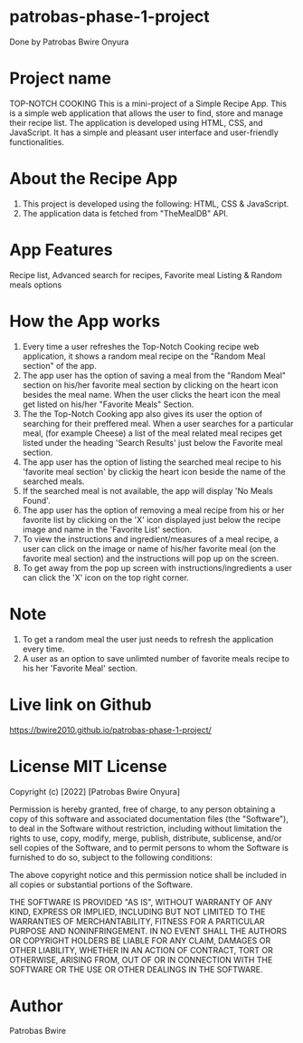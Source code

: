 # patrobas-phase-1-project
Done by Patrobas Bwire Onyura
# Project name
TOP-NOTCH COOKING
This is a mini-project of a Simple Recipe App. This is a simple web application that allows the user to find, store and manage their recipe list. The application is developed using HTML, CSS, and JavaScript.  It has a simple and pleasant user interface and  user-friendly functionalities.

# About the Recipe App
1. This project is developed using the following: HTML, CSS & JavaScript.
2. The application data is fetched from "TheMealDB" API.


# App Features
Recipe list,
Advanced search for recipes,
Favorite meal  Listing &
Random meals options

# How the App works

1. Every time  a user refreshes the Top-Notch Cooking recipe web application, it shows a random meal recipe on the "Random Meal section" of the app. 
2. The app user has the option of saving a meal from the "Random Meal" section on his/her favorite meal section by clicking on the heart icon besides the meal name. When the user clicks the heart icon the meal get listed on his/her "Favorite Meals" Section. 
3.  The the Top-Notch Cooking app also gives its user the option of searching for their preffered meal.  When a user searches for a particular meal, (for example Cheese) a list of the meal related meal recipes get listed under the heading 'Search Results' just below the Favorite meal section. 
4. The app user has the option of listing the searched meal recipe to his 'favorite meal section' by clickig the heart icon beside the name of the searched meals. 
5. If the searched meal is not available,  the app will display 'No Meals Found'.
6. The app user has the option of removing a meal recipe from his or her favorite list by clicking on the 'X' icon displayed just below the recipe image and name in the 'Favorite List' section.
7. To view the instructions and ingredient/measures of a meal recipe, a user can click on the image or name of his/her favorite meal (on the favorite meal section) and the instructions will pop up on the screen.
8. To get away from the pop up screen with instructions/ingredients a user can click the 'X' icon on the top right corner.
# Note
 1. To get a random meal the user just needs to refresh the application every time.
 2. A user as an option to save unlimted number of favorite meals recipe to his her 'Favorite Meal' section. 
# Live link on Github
https://bwire2010.github.io/patrobas-phase-1-project/ 
# License MIT License
Copyright (c) [2022] [Patrobas Bwire Onyura]

Permission is hereby granted, free of charge, to any person obtaining a copy of this software and associated documentation files (the "Software"), to deal in the Software without restriction, including without limitation the rights to use, copy, modify, merge, publish, distribute, sublicense, and/or sell copies of the Software, and to permit persons to whom the Software is furnished to do so, subject to the following conditions:

The above copyright notice and this permission notice shall be included in all copies or substantial portions of the Software.

THE SOFTWARE IS PROVIDED "AS IS", WITHOUT WARRANTY OF ANY KIND, EXPRESS OR IMPLIED, INCLUDING BUT NOT LIMITED TO THE WARRANTIES OF MERCHANTABILITY, FITNESS FOR A PARTICULAR PURPOSE AND NONINFRINGEMENT. IN NO EVENT SHALL THE AUTHORS OR COPYRIGHT HOLDERS BE LIABLE FOR ANY CLAIM, DAMAGES OR OTHER LIABILITY, WHETHER IN AN ACTION OF CONTRACT, TORT OR OTHERWISE, ARISING FROM, OUT OF OR IN CONNECTION WITH THE SOFTWARE OR THE USE OR OTHER DEALINGS IN THE SOFTWARE.

# Author
Patrobas Bwire
